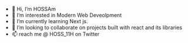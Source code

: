 - 👋 Hi, I’m HOSSAm
- 👀 I’m interested in Modern Web Deveolpment
- 🌱 I’m currently learning Next js.
- 💞️ I’m looking to collaborate on projects built with react and its libraries
- 📫 reach me @ HOSS_11H on Twitter

<!---
HOSS11H/HOSS11H is a ✨ special ✨ repository because its `README.md` (this file) appears on your GitHub profile.
You can click the Preview link to take a look at your changes.
--->
